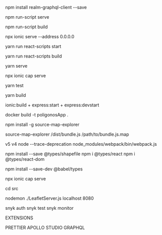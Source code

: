 npm install realm-graphql-client --save

npm run-script serve 

npm run-script build

npx ionic serve --address 0.0.0.0

yarn run react-scripts start

yarn run react-scripts build

yarn serve

npx ionic cap serve

yarn test

yarn build

ionic:build + express:start + express:devstart

docker build -t poligonosApp .

npm install -g source-map-explorer

source-map-explorer /dist/bundle.js /path/to/bundle.js.map

v5 v4
node --trace-deprecation node_modules/webpack/bin/webpack.js

npm install --save @types/shapefile
npm i @types/react
npm i @types/react-dom

npm install --save-dev @babel/types

npx ionic cap serve

cd src

nodemon ./LeafletServer.js localhost 8080

snyk auth
snyk test
snyk monitor

EXTENSIONS

PRETTIER
APOLLO STUDIO 
GRAPHQL









